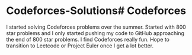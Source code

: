 # Codeforces-Solutions# Codeforces

I started solving Codeforces problems over the summer. Started with 800 star problems and I only started pushing my code to GitHub approaching the end of 800 star problems. I find Codeforces really fun.
Hope to transition to Leetcode or Project Euler once I get a lot better.
